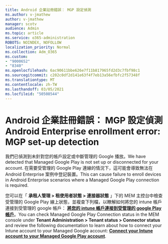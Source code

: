 ```yaml
---
title: Android 企業註冊錯誤： MGP 設定偵測
ms.author: v-jmathew
author: v-jmathew
manager: scotv
audience: Admin
ms.topic: article
ms.service: o365-administration
ROBOTS: NOINDEX, NOFOLLOW
localization_priority: Normal
ms.collection: Adm_O365
ms.custom:
- "9000652"
- "8340"
ms.openlocfilehash: 6ac90611bbe626e7f11b817965fd2d3c7fbf98c1
ms.sourcegitcommit: c202c0df2d141e63f4f7eb13a56efbfc2f57348f
ms.translationtype: MT
ms.contentlocale: zh-TW
ms.lasthandoff: 03/05/2021
ms.locfileid: "50508544"
---
```

# <a name="android-enterprise-enrollment-error-mgp-set-up-detection"></a><span data-ttu-id="b8335-102">Android 企業註冊錯誤： MGP 設定偵測</span><span class="sxs-lookup"><span data-stu-id="b8335-102">Android Enterprise enrollment error: MGP set-up detection</span></span>

<span data-ttu-id="b8335-103">我們已偵測到未針對您的帳戶設定或中斷管理的 Google 播放。</span><span class="sxs-lookup"><span data-stu-id="b8335-103">We have detected that Managed Google Play is not set up or disconnected for your account.</span></span> <span data-ttu-id="b8335-104">在需要受管理的 Google Play 連線的情況下，這可能會導致無法在 Android Enterprise 案例中登記裝置。</span><span class="sxs-lookup"><span data-stu-id="b8335-104">This can cause failure to enroll devices in Android Enterprise scenarios where a Managed Google Play connection is required.</span></span>

<span data-ttu-id="b8335-105">您可以在「 **承租人管理 > 租使用者狀態 > 連接器狀態** 」下的 MEM 主控台中檢查受管理的 Google Play 線上狀態，並複查下列檔，以瞭解如何將您的 intune 帳戶連接到受管理的 google 帳戶： **[將您的 intune 帳戶連接到受管理的 google Play 帳戶](https://docs.microsoft.com/mem/intune/enrollment/connect-intune-android-enterprise)**。</span><span class="sxs-lookup"><span data-stu-id="b8335-105">You can check Managed Google Play Connection status in the MEM console under **Tenant Administration > Tenant status > Connector status** and review the following documentation to learn about how to connect your Intune account to your Managed Google account: **[Connect your Intune account to your Managed Google Play account](https://docs.microsoft.com/mem/intune/enrollment/connect-intune-android-enterprise)**.</span></span>
